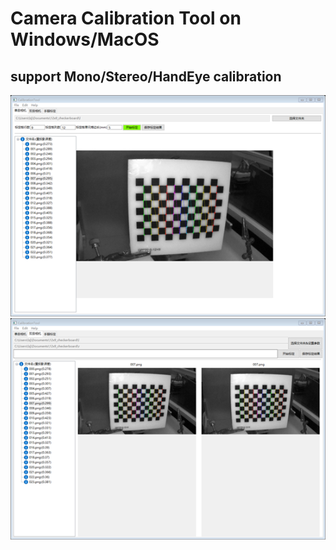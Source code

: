 # Camera Calibration Tool on Windows/MacOS
## support Mono/Stereo/HandEye calibration
![screenshot_mono](elements/screenshot1.png)  
![screenshot_stereo](elements/screenshot2.png)
